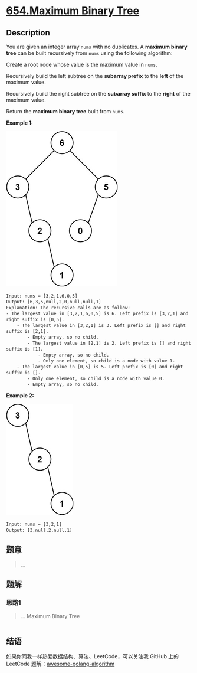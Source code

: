 # [654.Maximum Binary Tree][title]

## Description
You are given an integer array `nums` with no duplicates. A **maximum binary tree** can be built recursively from `nums` using the following algorithm:

Create a root node whose value is the maximum value in `nums`.

Recursively build the left subtree on the **subarray prefix** to the **left** of the maximum value.

Recursively build the right subtree on the **subarray suffix** to the **right** of the maximum value.

Return the **maximum binary tree** built from `nums`.

**Example 1:**  

![example1](./tree1.jpg)

```
Input: nums = [3,2,1,6,0,5]
Output: [6,3,5,null,2,0,null,null,1]
Explanation: The recursive calls are as follow:
- The largest value in [3,2,1,6,0,5] is 6. Left prefix is [3,2,1] and right suffix is [0,5].
    - The largest value in [3,2,1] is 3. Left prefix is [] and right suffix is [2,1].
        - Empty array, so no child.
        - The largest value in [2,1] is 2. Left prefix is [] and right suffix is [1].
            - Empty array, so no child.
            - Only one element, so child is a node with value 1.
    - The largest value in [0,5] is 5. Left prefix is [0] and right suffix is [].
        - Only one element, so child is a node with value 0.
        - Empty array, so no child.
```

**Example 2:**  

![example2](./tree2.jpg)

```
Input: nums = [3,2,1]
Output: [3,null,2,null,1]
```
## 题意
> ...

## 题解

### 思路1
> ...
Maximum Binary Tree
```go
```


## 结语

如果你同我一样热爱数据结构、算法、LeetCode，可以关注我 GitHub 上的 LeetCode 题解：[awesome-golang-algorithm][me]

[title]: https://leetcode.com/problems/maximum-binary-tree/
[me]: https://github.com/kylesliu/awesome-golang-algorithm
